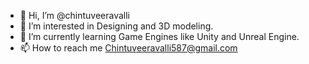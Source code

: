 - 👋 Hi, I’m @chintuveeravalli
- 👀 I’m interested in Designing and 3D modeling.
- 🌱 I’m currently learning Game Engines like Unity and Unreal Engine.
- 📫 How to reach me Chintuveeravalli587@gmail.com

<!---
chintuveeravalli/chintuveeravalli is a ✨ special ✨ repository because its `README.md` (this file) appears on your GitHub profile.
You can click the Preview link to take a look at your changes.
--->
